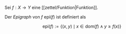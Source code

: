 Sei $f : X \to Y$ eine [[zettel/Funktion|Funktion]].

Der *Epigraph* von $f$ $\text{epi}(f)$ ist definiert als

$$
	\text{epi}(f) := \{ (x, y) \mid x \in \text{dom}(f) \land y \ge f(x) \}
$$